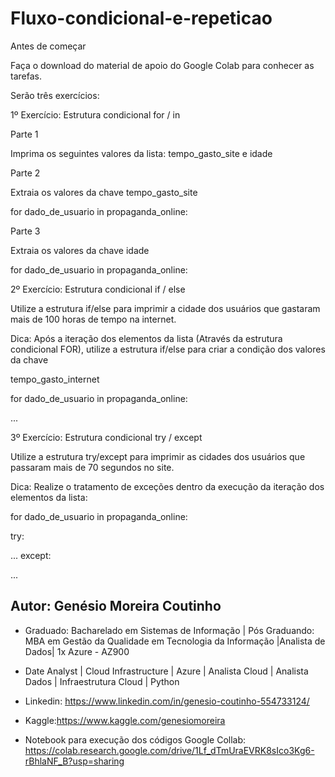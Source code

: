 # Fluxo-condicional-e-repeticao

Antes de começar

Faça o download do material de apoio do Google Colab para conhecer as tarefas.

Serão três exercícios:

1º Exercício: Estrutura condicional for / in 

Parte 1

Imprima os seguintes valores da lista: tempo_gasto_site e idade

Parte 2

Extraia os valores da chave tempo_gasto_site

for dado_de_usuario in propaganda_online:

Parte 3

Extraia os valores da chave idade

for dado_de_usuario in propaganda_online:

2º Exercício: Estrutura condicional if / else

Utilize a estrutura if/else para imprimir a cidade dos usuários que gastaram mais de 100 horas de tempo na internet.

Dica: Após a iteração dos elementos da lista (Através da estrutura condicional FOR), utilize a estrutura if/else para criar a condição dos valores da chave

tempo_gasto_internet

for dado_de_usuario in propaganda_online:

...

3º Exercício: Estrutura condicional try / except

Utilize a estrutura try/except para imprimir as cidades dos usuários que passaram mais de 70 segundos no site.

Dica: Realize o tratamento de exceções dentro da execução da iteração dos elementos da lista:

for dado_de_usuario in propaganda_online:

try:

... except:

...

## Autor: Genésio Moreira Coutinho 
- Graduado: Bacharelado em Sistemas de Informação | Pós Graduando:  MBA em Gestão da Qualidade em Tecnologia da Informação |Analista de Dados| 1x Azure - AZ900
- Date Analyst | Cloud Infrastructure | Azure | Analista Cloud | Analista Dados | Infraestrutura Cloud | Python
- Linkedin: https://www.linkedin.com/in/genesio-coutinho-554733124/
- Kaggle:https://www.kaggle.com/genesiomoreira

- Notebook para execução dos códigos Google Collab: https://colab.research.google.com/drive/1Lf_dTmUraEVRK8sIco3Kg6-rBhlaNF_B?usp=sharing
